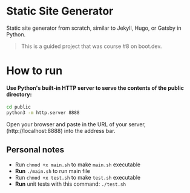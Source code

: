 # Static Site Generator
Static site generator from scratch, similar to Jekyll, Hugo, or Gatsby in Python.

> This is a guided project that was course #8 on boot.dev.

# How to run

#### Use Python's built-in HTTP server to serve the contents of the public directory:

```bash
cd public
python3 -m http.server 8888
```

Open your browser and paste in the URL of your server, (http://localhost:8888) into the address bar.

## Personal notes

* Run `chmod +x main.sh` to make `main.sh` executable
* **Run** `./main.sh` to run main file
* Run `chmod +x test.sh` to make `test.sh` executable
* **Run** unit tests with this command: `./test.sh`